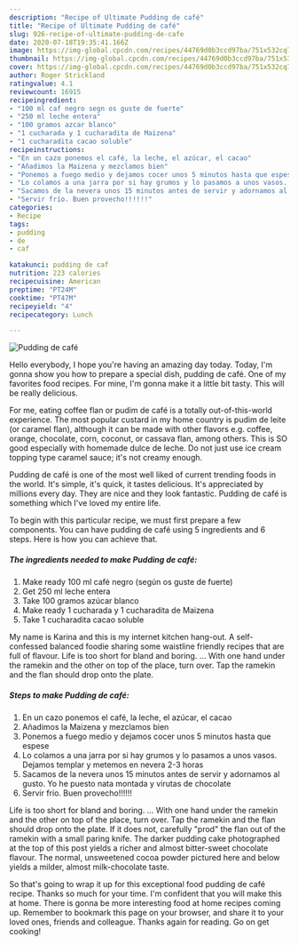 ```yaml
---
description: "Recipe of Ultimate Pudding de café"
title: "Recipe of Ultimate Pudding de café"
slug: 926-recipe-of-ultimate-pudding-de-cafe
date: 2020-07-18T19:35:41.166Z
image: https://img-global.cpcdn.com/recipes/44769d0b3ccd97ba/751x532cq70/pudding-de-cafe-foto-principal.jpg
thumbnail: https://img-global.cpcdn.com/recipes/44769d0b3ccd97ba/751x532cq70/pudding-de-cafe-foto-principal.jpg
cover: https://img-global.cpcdn.com/recipes/44769d0b3ccd97ba/751x532cq70/pudding-de-cafe-foto-principal.jpg
author: Roger Strickland
ratingvalue: 4.1
reviewcount: 16915
recipeingredient:
- "100 ml caf negro segn os guste de fuerte"
- "250 ml leche entera"
- "100 gramos azcar blanco"
- "1 cucharada y 1 cucharadita de Maizena"
- "1 cucharadita cacao soluble"
recipeinstructions:
- "En un cazo ponemos el café, la leche, el azúcar, el cacao"
- "Añadimos la Maizena y mezclamos bien"
- "Ponemos a fuego medio y dejamos cocer unos 5 minutos hasta que espese"
- "Lo colamos a una jarra por si hay grumos y lo pasamos a unos vasos. Dejamos templar y metemos en nevera 2-3 horas"
- "Sacamos de la nevera unos 15 minutos antes de servir y adornamos al gusto. Yo he puesto nata montada y virutas de chocolate"
- "Servir frío. Buen provecho!!!!!!"
categories:
- Recipe
tags:
- pudding
- de
- caf

katakunci: pudding de caf 
nutrition: 223 calories
recipecuisine: American
preptime: "PT24M"
cooktime: "PT47M"
recipeyield: "4"
recipecategory: Lunch

---
```



![Pudding de café](https://img-global.cpcdn.com/recipes/44769d0b3ccd97ba/751x532cq70/pudding-de-cafe-foto-principal.jpg)

Hello everybody, I hope you're having an amazing day today. Today, I'm gonna show you how to prepare a special dish, pudding de café. One of my favorites food recipes. For mine, I'm gonna make it a little bit tasty. This will be really delicious.

For me, eating coffee flan or pudim de café is a totally out-of-this-world experience. The most popular custard in my home country is pudim de leite (or caramel flan), although it can be made with other flavors e.g. coffee, orange, chocolate, corn, coconut, or cassava flan, among others. This is SO good especially with homemade dulce de leche. Do not just use ice cream topping type caramel sauce; it&#39;s not creamy enough.

Pudding de café is one of the most well liked of current trending foods in the world. It's simple, it's quick, it tastes delicious. It's appreciated by millions every day. They are nice and they look fantastic. Pudding de café is something which I've loved my entire life.


To begin with this particular recipe, we must first prepare a few components. You can have pudding de café using 5 ingredients and 6 steps. Here is how you can achieve that.

<!--inarticleads1-->

##### The ingredients needed to make Pudding de café:

1. Make ready 100 ml café negro (según os guste de fuerte)
1. Get 250 ml leche entera
1. Take 100 gramos azúcar blanco
1. Make ready 1 cucharada y 1 cucharadita de Maizena
1. Take 1 cucharadita cacao soluble


My name is Karina and this is my internet kitchen hang-out. A self-confessed balanced foodie sharing some waistline friendly recipes that are full of flavour. Life is too short for bland and boring. … With one hand under the ramekin and the other on top of the place, turn over. Tap the ramekin and the flan should drop onto the plate. 

<!--inarticleads2-->

##### Steps to make Pudding de café:

1. En un cazo ponemos el café, la leche, el azúcar, el cacao
1. Añadimos la Maizena y mezclamos bien
1. Ponemos a fuego medio y dejamos cocer unos 5 minutos hasta que espese
1. Lo colamos a una jarra por si hay grumos y lo pasamos a unos vasos. Dejamos templar y metemos en nevera 2-3 horas
1. Sacamos de la nevera unos 15 minutos antes de servir y adornamos al gusto. Yo he puesto nata montada y virutas de chocolate
1. Servir frío. Buen provecho!!!!!!


Life is too short for bland and boring. … With one hand under the ramekin and the other on top of the place, turn over. Tap the ramekin and the flan should drop onto the plate. If it does not, carefully &#34;prod&#34; the flan out of the ramekin with a small paring knife. The darker pudding cake photographed at the top of this post yields a richer and almost bitter-sweet chocolate flavour. The normal, unsweetened cocoa powder pictured here and below yields a milder, almost milk-chocolate taste. 

So that's going to wrap it up for this exceptional food pudding de café recipe. Thanks so much for your time. I'm confident that you will make this at home. There is gonna be more interesting food at home recipes coming up. Remember to bookmark this page on your browser, and share it to your loved ones, friends and colleague. Thanks again for reading. Go on get cooking!
